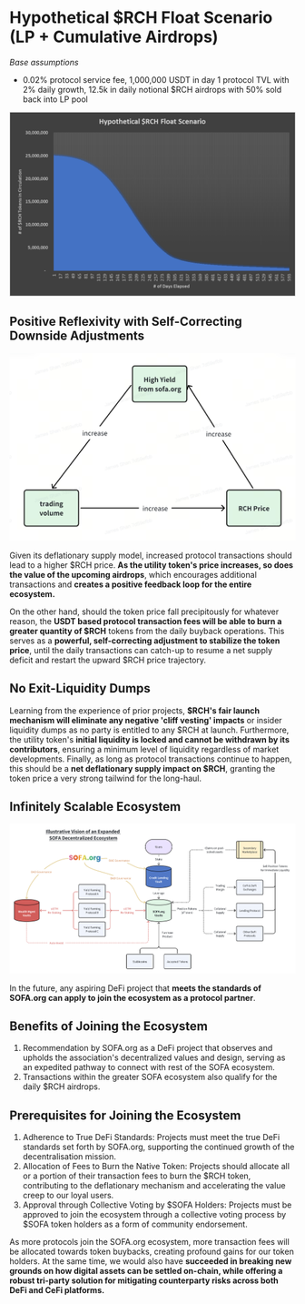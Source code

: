 # Hypothetical $RCH Float Scenario (LP + Cumulative Airdrops)

_Base assumptions_

- 0.02% protocol service fee, 1,000,000 USDT in day 1 protocol TVL with 2% daily growth, 12.5k in daily notional $RCH airdrops with 50% sold back into LP pool

![](../static/TmEMbRxJvoqcdxxRvPYuSA3Csce.png)

## Positive Reflexivity with Self-Correcting Downside Adjustments

![](../static/X1htbkA9AoMbiSxc8rxud0mJsbh.png)

Given its deflationary supply model, increased protocol transactions should lead to a higher $RCH price.  **As the utility token's price increases, so does the value of the upcoming airdrops**, which encourages additional transactions and **creates a positive feedback loop for the entire ecosystem.**

On the other hand, should the token price fall precipitously for whatever reason, the **USDT based protocol transaction fees will be able to burn a greater quantity of $RCH** tokens from the daily buyback operations.  This serves as a **powerful, self-correcting adjustment to stabilize the token price**, until the daily transactions can catch-up to resume a net supply deficit and restart the upward $RCH price trajectory.

## No Exit-Liquidity Dumps

Learning from the experience of prior projects, **$RCH's fair launch mechanism will eliminate any negative 'cliff vesting' impacts** or insider liquidity dumps as no party is entitled to any $RCH at launch.  Furthermore, the utility token's **initial liquidity is locked and cannot be withdrawn by its contributors**, ensuring a minimum level of liquidity regardless of market developments.  Finally, as long as protocol transactions continue to happen, this should be a **net deflationary supply impact on $RCH**, granting the token price a very strong tailwind for the long-haul.

## Infinitely Scalable Ecosystem

![](../static/draw9.png)

In the future, any aspiring DeFi project that **meets the standards of SOFA.org can apply to join the ecosystem as a protocol partner**.

## Benefits of Joining the Ecosystem

1. Recommendation by SOFA.org as a DeFi project that observes and upholds the association's decentralized values and design, serving as an expedited pathway to connect with rest of the SOFA ecosystem.
2. Transactions within the greater SOFA ecosystem also qualify for the daily $RCH airdrops.

## Prerequisites for Joining the Ecosystem

1. Adherence to True DeFi Standards:  Projects must meet the true DeFi standards set forth by SOFA.org, supporting the continued growth of the decentralisation mission.
2. Allocation of Fees to Burn the Native Token:  Projects should allocate all or a portion of their transaction fees to burn the $RCH token, contributing to the deflationary mechanism and accelerating the value creep to our loyal users.
3. Approval through Collective Voting by $SOFA Holders:  Projects must be approved to join the ecosystem through a collective voting process by $SOFA token holders as a form of community endorsement.

As more protocols join the SOFA.org ecosystem, more transaction fees will be allocated towards token buybacks, creating profound gains for our token holders.  At the same time, we would also have **succeeded in breaking new grounds on how digital assets can be settled on-chain, while offering a robust tri-party solution for mitigating counterparty risks across both DeFi and CeFi platforms.**
